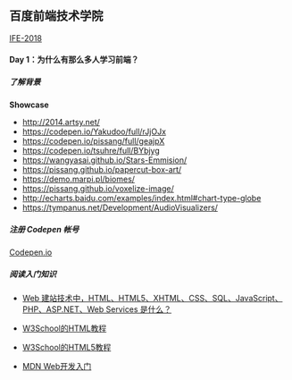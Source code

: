
百度前端技术学院
---

[IFE-2018](http://ife.baidu.com/)

#### Day 1：为什么有那么多人学习前端？

##### 了解背景

**Showcase**

- http://2014.artsy.net/
- https://codepen.io/Yakudoo/full/rJjOJx
- https://codepen.io/pissang/full/geajpX
- https://codepen.io/tsuhre/full/BYbjyg
- https://wangyasai.github.io/Stars-Emmision/
- https://pissang.github.io/papercut-box-art/
- https://demo.marpi.pl/biomes/
- https://pissang.github.io/voxelize-image/
- http://echarts.baidu.com/examples/index.html#chart-type-globe
- https://tympanus.net/Development/AudioVisualizers/

##### 注册 Codepen 帐号

[Codepen.io](https://codepen.io/)

##### 阅读入门知识

- [Web 建站技术中，HTML、HTML5、XHTML、CSS、SQL、JavaScript、PHP、ASP.NET、Web Services 是什么？](https://www.zhihu.com/question/22689579)

- [W3School的HTML教程](http://www.w3school.com.cn/html/index.asp)
- [W3School的HTML5教程](http://www.w3school.com.cn/html5/index.asp)
- [MDN Web开发入门](https://developer.mozilla.org/zh-CN/docs/Learn/Getting_started_with_the_web)
